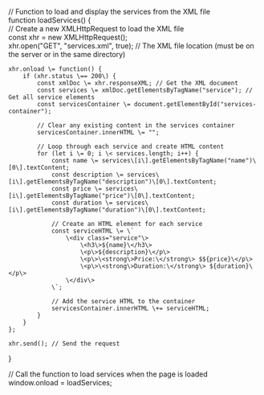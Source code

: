 // Function to load and display the services from the XML file  
function loadServices() {  
    // Create a new XMLHttpRequest to load the XML file  
    const xhr \= new XMLHttpRequest();  
    xhr.open("GET", "services.xml", true); // The XML file location (must be on the server or in the same directory)

    xhr.onload \= function() {  
        if (xhr.status \== 200\) {  
            const xmlDoc \= xhr.responseXML; // Get the XML document  
            const services \= xmlDoc.getElementsByTagName("service"); // Get all service elements  
            const servicesContainer \= document.getElementById("services-container");

            // Clear any existing content in the services container  
            servicesContainer.innerHTML \= "";

            // Loop through each service and create HTML content  
            for (let i \= 0; i \< services.length; i++) {  
                const name \= services\[i\].getElementsByTagName("name")\[0\].textContent;  
                const description \= services\[i\].getElementsByTagName("description")\[0\].textContent;  
                const price \= services\[i\].getElementsByTagName("price")\[0\].textContent;  
                const duration \= services\[i\].getElementsByTagName("duration")\[0\].textContent;

                // Create an HTML element for each service  
                const serviceHTML \= \`  
                    \<div class="service"\>  
                        \<h3\>${name}\</h3\>  
                        \<p\>${description}\</p\>  
                        \<p\>\<strong\>Price:\</strong\> $${price}\</p\>  
                        \<p\>\<strong\>Duration:\</strong\> ${duration}\</p\>  
                    \</div\>  
                \`;

                // Add the service HTML to the container  
                servicesContainer.innerHTML \+= serviceHTML;  
            }  
        }  
    };

    xhr.send(); // Send the request  
}

// Call the function to load services when the page is loaded  
window.onload \= loadServices;